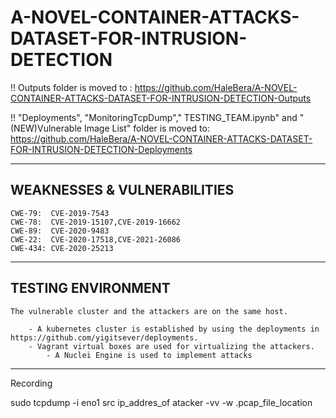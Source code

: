 
# A-NOVEL-CONTAINER-ATTACKS-DATASET-FOR-INTRUSION-DETECTION
!! Outputs folder is moved to : https://github.com/HaleBera/A-NOVEL-CONTAINER-ATTACKS-DATASET-FOR-INTRUSION-DETECTION-Outputs

!! "Deployments", "MonitoringTcpDump"," TESTING_TEAM.ipynb" and "(NEW)Vulnerable Image List" folder is moved to: https://github.com/HaleBera/A-NOVEL-CONTAINER-ATTACKS-DATASET-FOR-INTRUSION-DETECTION-Deployments


-----------------------------------------------------------------------------------------------------
WEAKNESSES & VULNERABILITIES
-----------------------------------------------------------------------------------------------------
    CWE-79:  CVE-2019-7543
    CWE-78:  CVE-2019-15107,CVE-2019-16662
    CWE-89:  CVE-2020-9483
    CWE-22:  CVE-2020-17518,CVE-2021-26086 
    CWE-434: CVE-2020-25213



-----------------------------------------------------------------------------------------------------
TESTING ENVIRONMENT
-----------------------------------------------------------------------------------------------------

    The vulnerable cluster and the attackers are on the same host.
    
        - A kubernetes cluster is established by using the deployments in https://github.com/yigitsever/deployments.
        - Vagrant virtual boxes are used for virtualizing the attackers.
            - A Nuclei Engine is used to implement attacks   
            
------------------------------------------------------------------------------------------------------
 


Recording

sudo tcpdump -i eno1 src ip_addres_of atacker  -vv -w .pcap_file_location




